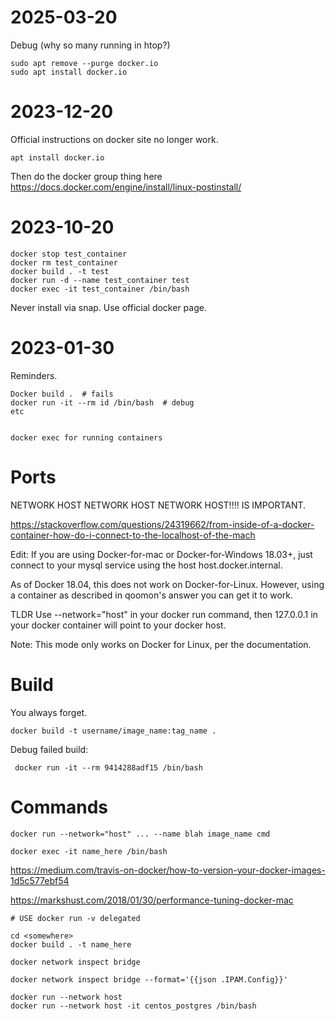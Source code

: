 # 2025-03-20

Debug (why so many running in htop?)

```
sudo apt remove --purge docker.io
sudo apt install docker.io
```


# 2023-12-20

Official instructions on docker site no longer work.

    apt install docker.io

Then do the docker group thing here https://docs.docker.com/engine/install/linux-postinstall/

# 2023-10-20

	docker stop test_container
	docker rm test_container
	docker build . -t test
	docker run -d --name test_container test
	docker exec -it test_container /bin/bash

Never install via snap. Use official docker page.

# 2023-01-30

Reminders.

    Docker build .  # fails
    docker run -it --rm id /bin/bash  # debug
    etc


    docker exec for running containers

# Ports

NETWORK HOST NETWORK HOST NETWORK HOST!!!! IS IMPORTANT.

https://stackoverflow.com/questions/24319662/from-inside-of-a-docker-container-how-do-i-connect-to-the-localhost-of-the-mach

Edit: If you are using Docker-for-mac or Docker-for-Windows 18.03+, just connect to your mysql service using the host host.docker.internal.

As of Docker 18.04, this does not work on Docker-for-Linux. However, using a container as described in qoomon's answer you can get it to work.

TLDR
Use --network="host" in your docker run command, then 127.0.0.1 in your docker container will point to your docker host.

Note: This mode only works on Docker for Linux, per the documentation.


# Build

You always forget.

    docker build -t username/image_name:tag_name .

Debug failed build:


     docker run -it --rm 9414288adf15 /bin/bash

# Commands


    docker run --network="host" ... --name blah image_name cmd

    docker exec -it name_here /bin/bash


https://medium.com/travis-on-docker/how-to-version-your-docker-images-1d5c577ebf54

https://markshust.com/2018/01/30/performance-tuning-docker-mac

    # USE docker run -v delegated

	cd <somewhere>
	docker build . -t name_here

	docker network inspect bridge

	docker network inspect bridge --format='{{json .IPAM.Config}}'

	docker run --network host
	docker run --network host -it centos_postgres /bin/bash
